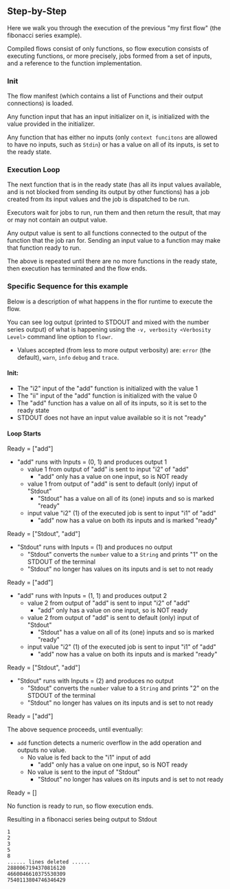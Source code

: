 ## Step-by-Step
Here we walk you through the execution of the previous "my first flow" (the fibonacci series example).

Compiled flows consist of only functions, so flow execution consists of executing functions, or more precisely, jobs
formed from a set of inputs, and a reference to the function implementation.

### Init
The flow manifest (which contains a list of Functions and their output connections) is loaded.

Any function input that has an input initializer on it, is initialized with the value provided in the initializer.

Any function that has either no inputs (only `context funcitons` are allowed to have no inputs, such as `Stdin`) or
has a value on all of its inputs, is set to the ready state.

### Execution Loop
The next function that is in the ready state (has all its input values available, and is not blocked from sending 
its output by other functions) has a job created from its input values and the job is dispatched to be run.

Executors wait for jobs to run, run them and then return the result, that may or may not contain an output value.

Any output value is sent to all functions connected to the output of the function that the job ran for. 
Sending an input value to a function may make that function ready to run.

The above is repeated until there are no more functions in the ready state, then execution has terminated and the flow ends.

### Specific Sequence for this example
Below is a description of what happens in the flor runtime to execute the flow.

You can see log output (printed to STDOUT and mixed with the number series output) of what is happening using 
the `-v, verbosity <Verbosity Level>` command line option to `flowr`. 
- Values accepted (from less to more output verbosity) are: `error` (the default), `warn`, `info` `debug` and `trace`.

#### Init:
* The "i2" input of the "add" function is initialized with the value 1
* The "ii" input of the "add" function is initialized with the value 0
* The "add" function has a value on all of its inputs, so it is set to the ready state
* STDOUT does not have an input value available so it is not "ready"

#### Loop Starts
Ready = \["add"\]

- "add" runs with Inputs = (0, 1) and produces output 1
  - value 1 from output of "add" is sent to input "i2" of "add"
    - "add" only has a value on one input, so is NOT ready
  - value 1 from output of "add" is sent to default (only) input of "Stdout"
    - "Stdout" has a value on all of its (one) inputs and so is marked "ready"
  - input value "i2" (1) of the executed job is sent to input "i1" of "add"
    - "add" now has a value on both its inputs and is marked "ready"

Ready = \["Stdout", "add"\]

- "Stdout" runs with Inputs = (1) and produces no output
    - "Stdout" converts the `number` value to a `String` and prints "1" on the STDOUT of the terminal
    - "Stdout" no longer has values on its inputs and is set to not ready

Ready = \["add"\]

- "add" runs with Inputs = (1, 1) and produces output 2
  - value 2 from output of "add" is sent to input "i2" of "add"
    - "add" only has a value on one input, so is NOT ready
  - value 2 from output of "add" is sent to default (only) input of "Stdout"
    - "Stdout" has a value on all of its (one) inputs and so is marked "ready"
  - input value "i2" (1) of the executed job is sent to input "i1" of "add"
    - "add" now has a value on both its inputs and is marked "ready"

Ready = \["Stdout", "add"\]

- "Stdout" runs with Inputs = (2) and produces no output
  - "Stdout" converts the `number` value to a `String` and prints "2" on the STDOUT of the terminal
  - "Stdout" no longer has values on its inputs and is set to not ready

Ready = \["add"\]

The above sequence proceeds, until eventually:

- `add` function detects a numeric overflow in the add operation and outputs no value.
  - No value is fed back to the "i1" input of add 
    - "add" only has a value on one input, so is NOT ready
  - No value is sent to the input of "Stdout"
    - "Stdout" no longer has values on its inputs and is set to not ready

Ready = []

No function is ready to run, so flow execution ends.

Resulting in a fibonacci series being output to Stdout
```
1
2
3
5
8
...... lines deleted ......
2880067194370816120
4660046610375530309
7540113804746346429
```
